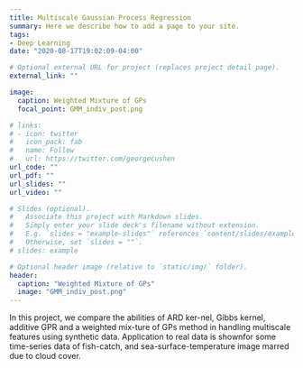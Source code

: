 ```yaml
---
title: Multiscale Gaussian Process Regression
summary: Here we describe how to add a page to your site.
tags:
- Deep Learning
date: "2020-08-17T19:02:09-04:00"

# Optional external URL for project (replaces project detail page).
external_link: ""

image:
  caption: Weighted Mixture of GPs
  focal_point: GMM_indiv_post.png

# links:
# - icon: twitter
#   icon_pack: fab
#   name: Follow
#   url: https://twitter.com/georgecushen
url_code: ""
url_pdf: ""
url_slides: ""
url_video: ""

# Slides (optional).
#   Associate this project with Markdown slides.
#   Simply enter your slide deck's filename without extension.
#   E.g. `slides = "example-slides"` references `content/slides/example-slides.md`.
#   Otherwise, set `slides = ""`.
# slides: example

# Optional header image (relative to `static/img/` folder).
header:
  caption: "Weighted Mixture of GPs"
  image: "GMM_indiv_post.png"
---
```


In this project, we compare the abilities of ARD ker-nel, Gibbs kernel, additive GPR and a weighted mix-ture of GPs method in handling multiscale features using synthetic data. Application to real data is shownfor some time-series data of fish-catch, and sea-surface-temperature image marred due to cloud cover.
